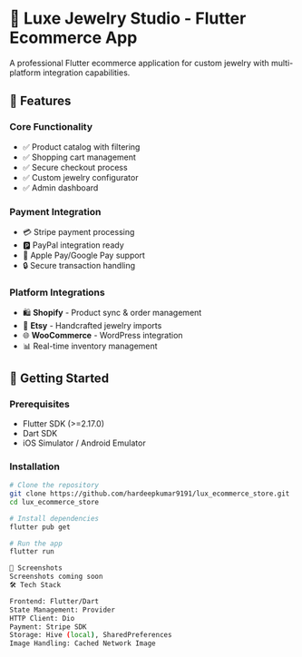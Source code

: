 # 💎 Luxe Jewelry Studio - Flutter Ecommerce App

A professional Flutter ecommerce application for custom jewelry with multi-platform integration capabilities.

## 🌟 Features

### Core Functionality
- ✅ Product catalog with filtering
- ✅ Shopping cart management  
- ✅ Secure checkout process
- ✅ Custom jewelry configurator
- ✅ Admin dashboard

### Payment Integration
- 💳 Stripe payment processing
- 🅿️ PayPal integration ready
- 📱 Apple Pay/Google Pay support
- 🔒 Secure transaction handling

### Platform Integrations
- 🛍️ **Shopify** - Product sync & order management
- 🎨 **Etsy** - Handcrafted jewelry imports
- 🌐 **WooCommerce** - WordPress integration
- 📊 Real-time inventory management

## 🚀 Getting Started

### Prerequisites
- Flutter SDK (>=2.17.0)
- Dart SDK
- iOS Simulator / Android Emulator

### Installation
```bash
# Clone the repository
git clone https://github.com/hardeepkumar9191/lux_ecommerce_store.git
cd lux_ecommerce_store

# Install dependencies
flutter pub get

# Run the app
flutter run

📱 Screenshots
Screenshots coming soon
🛠️ Tech Stack

Frontend: Flutter/Dart
State Management: Provider
HTTP Client: Dio
Payment: Stripe SDK
Storage: Hive (local), SharedPreferences
Image Handling: Cached Network Image